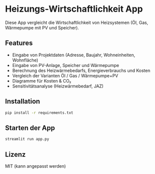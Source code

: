 # Heizungs-Wirtschaftlichkeit App

Diese App vergleicht die Wirtschaftlichkeit von Heizsystemen (Öl, Gas, Wärmepumpe mit PV und Speicher).

## Features
- Eingabe von Projektdaten (Adresse, Baujahr, Wohneinheiten, Wohnfläche)
- Eingabe von PV-Anlage, Speicher und Wärmepumpe
- Berechnung des Heizwärmebedarfs, Energieverbrauchs und Kosten
- Vergleich der Varianten Öl / Gas / Wärmepumpe+PV
- Diagramme für Kosten & CO₂
- Sensitivitätsanalyse (Heizwärmebedarf, JAZ)

## Installation
```bash
pip install -r requirements.txt
```

## Starten der App
```bash
streamlit run app.py
```

## Lizenz
MIT (kann angepasst werden)
